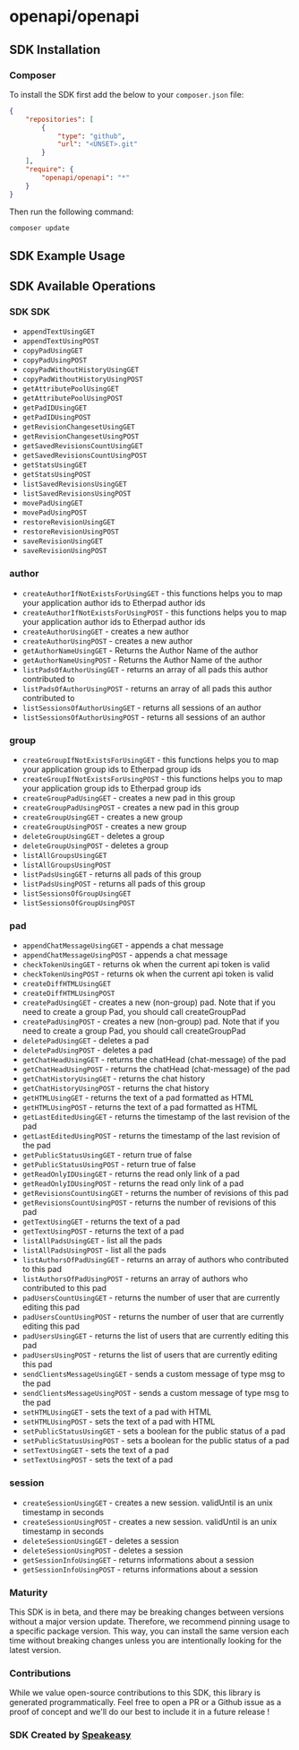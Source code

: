 # openapi/openapi

<!-- Start SDK Installation -->
## SDK Installation

### Composer

To install the SDK first add the below to your `composer.json` file:

```json
{
    "repositories": [
        {
            "type": "github",
            "url": "<UNSET>.git"
        }
    ],
    "require": {
        "openapi/openapi": "*"
    }
}
```

Then run the following command:

```bash
composer update
```
<!-- End SDK Installation -->

## SDK Example Usage
<!-- Start SDK Example Usage -->

<!-- End SDK Example Usage -->

<!-- Start SDK Available Operations -->
## SDK Available Operations

### SDK SDK

* `appendTextUsingGET`
* `appendTextUsingPOST`
* `copyPadUsingGET`
* `copyPadUsingPOST`
* `copyPadWithoutHistoryUsingGET`
* `copyPadWithoutHistoryUsingPOST`
* `getAttributePoolUsingGET`
* `getAttributePoolUsingPOST`
* `getPadIDUsingGET`
* `getPadIDUsingPOST`
* `getRevisionChangesetUsingGET`
* `getRevisionChangesetUsingPOST`
* `getSavedRevisionsCountUsingGET`
* `getSavedRevisionsCountUsingPOST`
* `getStatsUsingGET`
* `getStatsUsingPOST`
* `listSavedRevisionsUsingGET`
* `listSavedRevisionsUsingPOST`
* `movePadUsingGET`
* `movePadUsingPOST`
* `restoreRevisionUsingGET`
* `restoreRevisionUsingPOST`
* `saveRevisionUsingGET`
* `saveRevisionUsingPOST`

### author

* `createAuthorIfNotExistsForUsingGET` - this functions helps you to map your application author ids to Etherpad author ids
* `createAuthorIfNotExistsForUsingPOST` - this functions helps you to map your application author ids to Etherpad author ids
* `createAuthorUsingGET` - creates a new author
* `createAuthorUsingPOST` - creates a new author
* `getAuthorNameUsingGET` - Returns the Author Name of the author
* `getAuthorNameUsingPOST` - Returns the Author Name of the author
* `listPadsOfAuthorUsingGET` - returns an array of all pads this author contributed to
* `listPadsOfAuthorUsingPOST` - returns an array of all pads this author contributed to
* `listSessionsOfAuthorUsingGET` - returns all sessions of an author
* `listSessionsOfAuthorUsingPOST` - returns all sessions of an author

### group

* `createGroupIfNotExistsForUsingGET` - this functions helps you to map your application group ids to Etherpad group ids
* `createGroupIfNotExistsForUsingPOST` - this functions helps you to map your application group ids to Etherpad group ids
* `createGroupPadUsingGET` - creates a new pad in this group
* `createGroupPadUsingPOST` - creates a new pad in this group
* `createGroupUsingGET` - creates a new group
* `createGroupUsingPOST` - creates a new group
* `deleteGroupUsingGET` - deletes a group
* `deleteGroupUsingPOST` - deletes a group
* `listAllGroupsUsingGET`
* `listAllGroupsUsingPOST`
* `listPadsUsingGET` - returns all pads of this group
* `listPadsUsingPOST` - returns all pads of this group
* `listSessionsOfGroupUsingGET`
* `listSessionsOfGroupUsingPOST`

### pad

* `appendChatMessageUsingGET` - appends a chat message
* `appendChatMessageUsingPOST` - appends a chat message
* `checkTokenUsingGET` - returns ok when the current api token is valid
* `checkTokenUsingPOST` - returns ok when the current api token is valid
* `createDiffHTMLUsingGET`
* `createDiffHTMLUsingPOST`
* `createPadUsingGET` - creates a new (non-group) pad. Note that if you need to create a group Pad, you should call createGroupPad
* `createPadUsingPOST` - creates a new (non-group) pad. Note that if you need to create a group Pad, you should call createGroupPad
* `deletePadUsingGET` - deletes a pad
* `deletePadUsingPOST` - deletes a pad
* `getChatHeadUsingGET` - returns the chatHead (chat-message) of the pad
* `getChatHeadUsingPOST` - returns the chatHead (chat-message) of the pad
* `getChatHistoryUsingGET` - returns the chat history
* `getChatHistoryUsingPOST` - returns the chat history
* `getHTMLUsingGET` - returns the text of a pad formatted as HTML
* `getHTMLUsingPOST` - returns the text of a pad formatted as HTML
* `getLastEditedUsingGET` - returns the timestamp of the last revision of the pad
* `getLastEditedUsingPOST` - returns the timestamp of the last revision of the pad
* `getPublicStatusUsingGET` - return true of false
* `getPublicStatusUsingPOST` - return true of false
* `getReadOnlyIDUsingGET` - returns the read only link of a pad
* `getReadOnlyIDUsingPOST` - returns the read only link of a pad
* `getRevisionsCountUsingGET` - returns the number of revisions of this pad
* `getRevisionsCountUsingPOST` - returns the number of revisions of this pad
* `getTextUsingGET` - returns the text of a pad
* `getTextUsingPOST` - returns the text of a pad
* `listAllPadsUsingGET` - list all the pads
* `listAllPadsUsingPOST` - list all the pads
* `listAuthorsOfPadUsingGET` - returns an array of authors who contributed to this pad
* `listAuthorsOfPadUsingPOST` - returns an array of authors who contributed to this pad
* `padUsersCountUsingGET` - returns the number of user that are currently editing this pad
* `padUsersCountUsingPOST` - returns the number of user that are currently editing this pad
* `padUsersUsingGET` - returns the list of users that are currently editing this pad
* `padUsersUsingPOST` - returns the list of users that are currently editing this pad
* `sendClientsMessageUsingGET` - sends a custom message of type msg to the pad
* `sendClientsMessageUsingPOST` - sends a custom message of type msg to the pad
* `setHTMLUsingGET` - sets the text of a pad with HTML
* `setHTMLUsingPOST` - sets the text of a pad with HTML
* `setPublicStatusUsingGET` - sets a boolean for the public status of a pad
* `setPublicStatusUsingPOST` - sets a boolean for the public status of a pad
* `setTextUsingGET` - sets the text of a pad
* `setTextUsingPOST` - sets the text of a pad

### session

* `createSessionUsingGET` - creates a new session. validUntil is an unix timestamp in seconds
* `createSessionUsingPOST` - creates a new session. validUntil is an unix timestamp in seconds
* `deleteSessionUsingGET` - deletes a session
* `deleteSessionUsingPOST` - deletes a session
* `getSessionInfoUsingGET` - returns informations about a session
* `getSessionInfoUsingPOST` - returns informations about a session
<!-- End SDK Available Operations -->

### Maturity

This SDK is in beta, and there may be breaking changes between versions without a major version update. Therefore, we recommend pinning usage
to a specific package version. This way, you can install the same version each time without breaking changes unless you are intentionally
looking for the latest version.

### Contributions

While we value open-source contributions to this SDK, this library is generated programmatically.
Feel free to open a PR or a Github issue as a proof of concept and we'll do our best to include it in a future release !

### SDK Created by [Speakeasy](https://docs.speakeasyapi.dev/docs/using-speakeasy/client-sdks)
